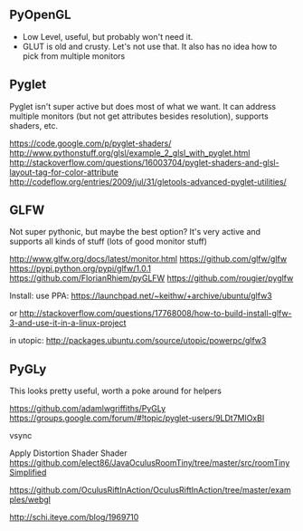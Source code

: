 PyOpenGL
---
* Low Level, useful, but probably won't need it.
* GLUT is old and crusty. Let's not use that. It also has no idea how to pick from multiple monitors


Pyglet
---
Pyglet isn't super active but does most of what we want. It can address multiple monitors (but not get attributes besides resolution), supports shaders, etc.

https://code.google.com/p/pyglet-shaders/
http://www.pythonstuff.org/glsl/example_2_glsl_with_pyglet.html
http://stackoverflow.com/questions/16003704/pyglet-shaders-and-glsl-layout-tag-for-color-attribute
http://codeflow.org/entries/2009/jul/31/gletools-advanced-pyglet-utilities/


GLFW
---
Not super pythonic, but maybe the best option? It's very active and supports all kinds of stuff (lots of good monitor stuff)

http://www.glfw.org/docs/latest/monitor.html
https://github.com/glfw/glfw
https://pypi.python.org/pypi/glfw/1.0.1
https://github.com/FlorianRhiem/pyGLFW
https://github.com/rougier/pyglfw

Install: 
use PPA:
https://launchpad.net/~keithw/+archive/ubuntu/glfw3

or 
http://stackoverflow.com/questions/17768008/how-to-build-install-glfw-3-and-use-it-in-a-linux-project

in utopic:
http://packages.ubuntu.com/source/utopic/powerpc/glfw3


PyGLy
---
This looks pretty useful, worth a poke around for helpers

https://github.com/adamlwgriffiths/PyGLy
https://groups.google.com/forum/#!topic/pyglet-users/9LDt7MlOxBI



vsync

Apply Distortion Shader
Shader
https://github.com/elect86/JavaOculusRoomTiny/tree/master/src/roomTinySimplified

https://github.com/OculusRiftInAction/OculusRiftInAction/tree/master/examples/webgl

http://schi.iteye.com/blog/1969710
